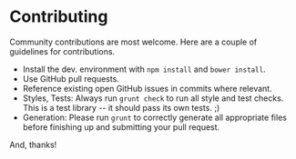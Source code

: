 Contributing
============

Community contributions are most welcome. Here are a couple of guidelines for
contributions.

* Install the dev. environment with `npm install` and `bower install`.
* Use GitHub pull requests.
* Reference existing open GitHub issues in commits where relevant.
* Styles, Tests: Always run `grunt check` to run all style and test checks.
  This is a test library -- it should pass its own tests. ;)
* Generation: Please run `grunt` to correctly generate all appropriate files
  before finishing up and submitting your pull request.

And, thanks!
